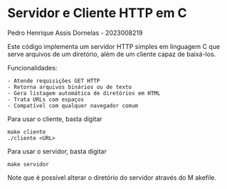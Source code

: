 # Servidor e Cliente HTTP em C
Pedro Henrique Assis Dornelas - 2023008219

Este código implementa um servidor HTTP simples em linguagem C que serve arquivos de um diretório, além de um cliente capaz de baixá-los.

Funcionalidades:

    - Atende requisições GET HTTP
    - Retorna arquivos binários ou de texto
    - Gera listagem automática de diretórios em HTML
    - Trata URLs com espaços
    - Compatível com qualquer navegador comum

Para usar o cliente, basta digitar

    make cliente
    ./cliente <URL>

Para usar o servidor, basta digitar
    
    make servidor

Note que é possível alterar o diretório do servidor através do M    akefile.
